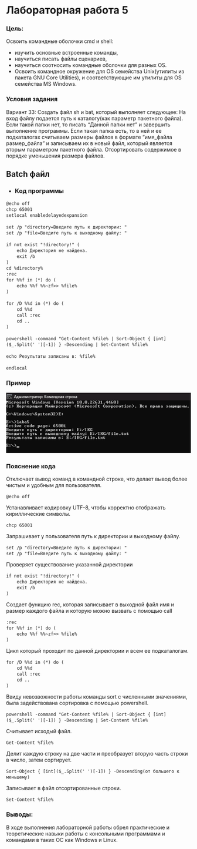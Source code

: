 # Лабораторная работа 5
 
### Цель: 
 
Освоить командные оболочки cmd и shell:
+ изучить основные встроенные команды,
+ научиться писать файлы сценариев,
+ научиться соотносить командные оболочки для разных OS.
+ Освоить командное окружение для OS семейства Unix(утилиты из пакета GNU Core Utilities), и соответствующие им утилиты для OS семейства MS Windows.
### Условия задания
Вариант 33: Создать файл sh и bat, который выполняет следующее: 
На вход файлу подается путь к каталогу(как параметр пакетного файла). Если такой папки нет, то писать “Данной папки нет” и завершить выполнение программы. Если такая папка есть, то в ней и ее подкаталогах считываем размеры файлов в формате “имя_файла размер_файла” и записываем их в новый файл, который является вторым параметром пакетного файла. Отсортировать содержимое в порядке уменьшения размера файлов.
## Batch файл
- ### Код программы
```batch
@echo off
chcp 65001 
setlocal enabledelayedexpansion

set /p "directory=Введите путь к директории: "
set /p "file=Введите путь к выходному файлу: "

if not exist "!directory!" (
    echo Директория не найдена.
    exit /b
)
cd %directory%
:rec
for %%f in (*) do (
    echo %%f %%~zf>> %file%
)

for /D %%d in (*) do (
    cd %%d
    call :rec
    cd ..
)

powershell -command "Get-Content %file% | Sort-Object { [int]($_.Split(' ')[-1]) } -Descending | Set-Content %file%

echo Результаты записаны в: %file%

endlocal
```
### Пример
![](cmd.png.png)

### Пояснение кода
Отключает вывод команд в командной строке, что делает вывод более чистым и удобным для пользователя.
```
@echo off
```
Устанавливает кодировку UTF-8, чтобы корректно отображать кириллические символы.
```
chcp 65001
```
Запрашивает у пользователя путь к директории и выходному файлу.
```
set /p "directory=Введите путь к директории: "
set /p "file=Введите путь к выходному файлу: "
```
Проверяет существование указанной директории
```
if not exist "!directory!" (
    echo Директория не найдена.
    exit /b
)
```
Создает функцию rec, которая записывает в выходной файл имя и размер каждого файла и которую можно вызвать с помощью call
```
:rec
for %%f in (*) do (
    echo %%f %%~zf>> %file%
)
```
Цикл который проходит по данной директории и всем ее подкаталогам.

```
for /D %%d in (*) do (
    cd %%d
    call :rec
    cd ..
)
```
Ввиду невозвожности работы команды sort с численными значениями, была задействована сортировка с помощью powershell.
```
powershell -command "Get-Content %file% | Sort-Object { [int]($_.Split(' ')[-1]) } -Descending | Set-Content %file%
```
Считывает исходый файл.
```
Get-Content %file%
```
Делит каждую строку на две части и преобразует вторую часть строки в число, затем сортирует.
```
Sort-Object { [int]($_.Split(' ')[-1]) } -Descending(от большего к меньшему)
```
Записывает в файл отсортированные строки.
```
Set-Content %file%
```

### Выводы: 
 В ходе выполнения лабораторной работы обрел практические и теоретические навыки работы с консольными программами и командами в таких ОС как Windows и Linux. 
